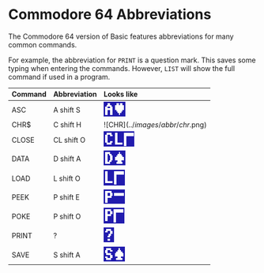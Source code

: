 # Commodore 64 Abbreviations

The Commodore 64 version of Basic features abbreviations for many common commands. 

For example, the abbreviation for `PRINT` is a question mark. This saves some typing when entering the commands. However, `LIST` will show the full command if used in a program.

| Command | Abbreviation | Looks like                         |
|:--------|:-------------|:-----------------------------------|
| ASC     | A shift S    | ![ASC](../images/abbr/asc.png)     |
| CHR$    | C shift H    | ![CHR$](../images/abbr/chr$.png)   |
| CLOSE   | CL shift O   | ![CLOSE](../images/abbr/close.png) |
| DATA    | D shift A    | ![DATA](../images/abbr/data.png)   |
| LOAD    | L shift O    | ![LOAD](../images/abbr/load.png)   |
| PEEK    | P shift E    | ![PEEK](../images/abbr/peek.png)   |
| POKE    | P shift O    | ![POKE](../images/abbr/poke.png)   |
| PRINT   | ?            | ![PRINT](../images/abbr/print.png) |
| SAVE    | S shift A    | ![SAVE](../images/abbr/save.png)   |
